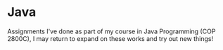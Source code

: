 # Java
Assignments I've done as part of my course in Java Programming (COP 2800C), I may return to expand on these works and try out new things!

